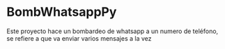 # BombWhatsappPy
Este proyecto hace un bombardeo de whatsapp a un numero de teléfono, se refiere a que va enviar varios mensajes a la vez 
